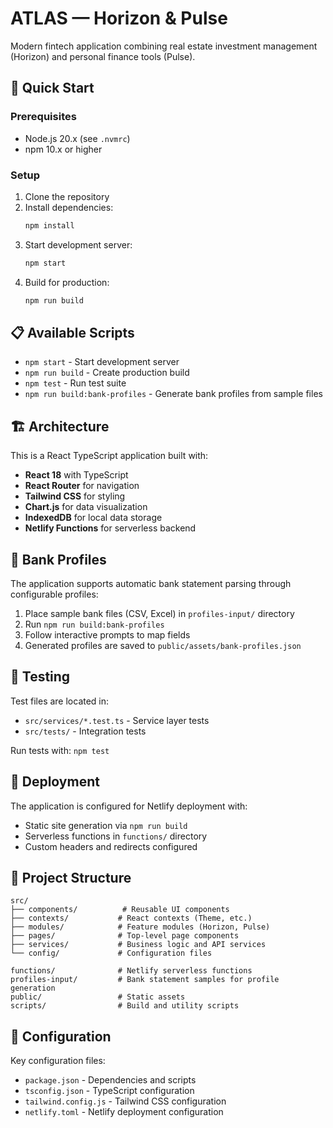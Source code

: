 # ATLAS — Horizon & Pulse

Modern fintech application combining real estate investment management (Horizon) and personal finance tools (Pulse).

## 🚀 Quick Start

### Prerequisites
- Node.js 20.x (see `.nvmrc`)
- npm 10.x or higher

### Setup
1. Clone the repository
2. Install dependencies:
   ```bash
   npm install
   ```
3. Start development server:
   ```bash
   npm start
   ```
4. Build for production:
   ```bash
   npm run build
   ```

## 📋 Available Scripts

- `npm start` - Start development server
- `npm run build` - Create production build
- `npm test` - Run test suite
- `npm run build:bank-profiles` - Generate bank profiles from sample files

## 🏗️ Architecture

This is a React TypeScript application built with:
- **React 18** with TypeScript
- **React Router** for navigation
- **Tailwind CSS** for styling
- **Chart.js** for data visualization
- **IndexedDB** for local data storage
- **Netlify Functions** for serverless backend

## 🏦 Bank Profiles

The application supports automatic bank statement parsing through configurable profiles:

1. Place sample bank files (CSV, Excel) in `profiles-input/` directory
2. Run `npm run build:bank-profiles`
3. Follow interactive prompts to map fields
4. Generated profiles are saved to `public/assets/bank-profiles.json`

## 🧪 Testing

Test files are located in:
- `src/services/*.test.ts` - Service layer tests
- `src/tests/` - Integration tests

Run tests with: `npm test`

## 🚀 Deployment

The application is configured for Netlify deployment with:
- Static site generation via `npm run build`
- Serverless functions in `functions/` directory
- Custom headers and redirects configured

## 📁 Project Structure

```
src/
├── components/          # Reusable UI components
├── contexts/           # React contexts (Theme, etc.)
├── modules/            # Feature modules (Horizon, Pulse)
├── pages/              # Top-level page components
├── services/           # Business logic and API services
└── config/             # Configuration files

functions/              # Netlify serverless functions
profiles-input/         # Bank statement samples for profile generation
public/                 # Static assets
scripts/                # Build and utility scripts
```

## 🔧 Configuration

Key configuration files:
- `package.json` - Dependencies and scripts
- `tsconfig.json` - TypeScript configuration
- `tailwind.config.js` - Tailwind CSS configuration
- `netlify.toml` - Netlify deployment configuration